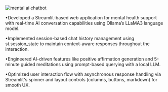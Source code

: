 
![mental ai chatbot](https://github.com/user-attachments/assets/7dde19f4-45b7-453a-820a-f6bf9525a331)


•Developed a Streamlit-based web application for mental health support with real-time AI conversation capabilities using
Ollama’s LLaMA3 language model.

•Implemented session-based chat history management using st.session_state to maintain context-aware responses throughout
the interaction.

•Engineered AI-driven features like positive affirmation generation and 5-minute guided meditations using prompt-based
querying with a local LLM.

•Optimized user interaction flow with asynchronous response handling via Streamlit's spinner and layout controls (columns,
buttons, markdown) for smooth UX.